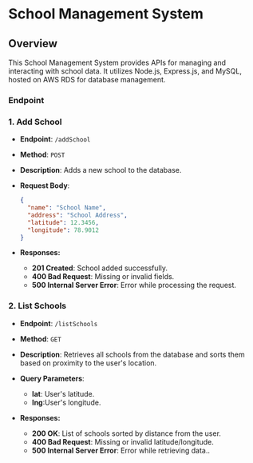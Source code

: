 
# School Management System

## Overview

This School Management System provides APIs for managing and interacting with school data. It utilizes Node.js, Express.js, and MySQL, hosted on AWS RDS for database management.

### Endpoint
### 1. Add School
- **Endpoint**: `/addSchool`
- **Method**: `POST`
- **Description**: Adds a new school to the database.
- **Request Body**:
  ```json
  {
    "name": "School Name",
    "address": "School Address",
    "latitude": 12.3456,
    "longitude": 78.9012
  }

- **Responses:**

    - **201 Created**: School added successfully.
    - **400 Bad Request**: Missing or invalid fields.
    - **500 Internal Server Error**: Error while processing the request.

### 2. List Schools
- **Endpoint**: `/listSchools`
- **Method**: `GET`
- **Description**: Retrieves all schools from the database and sorts them based on proximity to the user's location.
- **Query Parameters**:
    - **lat**: User's latitude.
    - **lng**:User's longitude.

- **Responses:**

    - **200 OK**: List of schools sorted by distance from the user.
    - **400 Bad Request**: Missing or invalid latitude/longitude.
    - **500 Internal Server Error**: Error while retrieving data..












